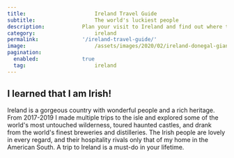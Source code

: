 ```yaml
---
title:						Ireland Travel Guide
subtitle:					The world's luckiest people
description:			Plan your visit to Ireland and find out where to go and what to do in Ireland. Read about itineraries, activities, places to stay and travel essentials.
category:					ireland
permalink: 				'/ireland-travel-guide/'
image:						/assets/images/2020/02/ireland-donegal-giants-causeway-006.jpg
pagination: 
  enabled: 				true
  tag: 						ireland
---
```


## I learned that I am Irish!

Ireland is a gorgeous country with wonderful people and a rich heritage. From 2017-2019 I made multiple trips to the isle and explored some of the world's most untouched wilderness, toured haunted castles, and drank from the world's finest breweries and distilleries. The Irish people are lovely in every regard, and their hospitality rivals only that of my home in the American South. A trip to Ireland is a must-do in your lifetime.